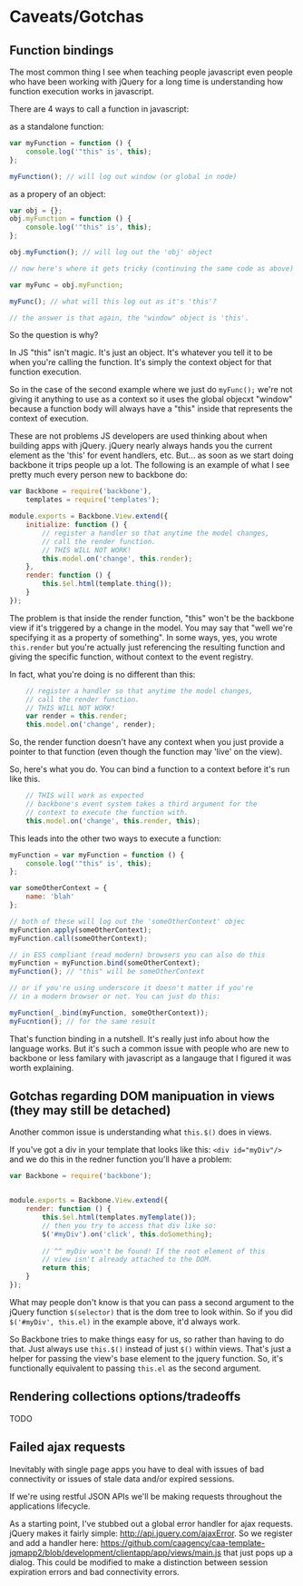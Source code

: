 # Caveats/Gotchas


## Function bindings

The most common thing I see when teaching people javascript even people who have been working with jQuery for a long time is understanding how function execution works in javascript. 

There are 4 ways to call a function in javascript:

as a standalone function:

```js
var myFunction = function () {
    console.log('"this" is', this);  
};

myFunction(); // will log out window (or global in node)

```

as a propery of an object:

```js
var obj = {};
obj.myFunction = function () {
    console.log('"this" is', this);  
};

obj.myFunction(); // will log out the 'obj' object

// now here's where it gets tricky (continuing the same code as above)

var myFunc = obj.myFunction;

myFunc(); // what will this log out as it's 'this'?

// the answer is that again, the "window" object is 'this'.
```

So the question is why?

In JS "this" isn't magic. It's just an object. It's whatever you tell it to be when you're calling the function. It's simply the context object for that function execution.

So in the case of the second example where we just do `myFunc();` we're not giving it anything to use as a context so it uses the global objecxt "window" because a function body will always have a "this" inside that represents the context of execution.

These are not problems JS developers are used thinking about when building apps with jQuery. jQuery nearly always hands you the current element as the 'this' for event handlers, etc. But... as soon as we start doing backbone it trips people up a lot. The following is an example of what I see pretty much every person new to backbone do:

```js
var Backbone = require('backbone'),
    templates = require('templates');

module.exports = Backbone.View.extend({
    initialize: function () {
        // register a handler so that anytime the model changes, 
        // call the render function.
        // THIS WILL NOT WORK!
        this.model.on('change', this.render);
    }, 
    render: function () {
        this.$el.html(template.thing());
    }
});
```

The problem is that inside the render function, "this" won't be the backbone view if it's triggered by a change in the model. You may say that "well we're specifying it as a property of something". In some ways, yes, you wrote `this.render` but you're actually just referencing the resulting function and giving the specific function, without context to the event registry.

In fact, what you're doing is no different than this:

```js
    // register a handler so that anytime the model changes, 
    // call the render function.
    // THIS WILL NOT WORK!
    var render = this.render;
    this.model.on('change', render);
```

So, the render function doesn't have any context when you just provide a pointer to that function (even though the function may 'live' on the view). 

So, here's what you do. You can bind a function to a context before it's run like this. 

```js
    // THIS will work as expected
    // backbone's event system takes a third argument for the
    // context to execute the function with.
    this.model.on('change', this.render, this);
```

This leads into the other two ways to execute a function:

```js
myFunction = var myFunction = function () {
    console.log('"this" is', this);  
};

var someOtherContext = {
    name: 'blah'
};

// both of these will log out the 'someOtherContext' objec
myFunction.apply(someOtherContext); 
myFunction.call(someOtherContext);

// in ES5 compliant (read modern) browsers you can also do this
myFunction = myFunction.bind(someOtherContext);
myFunction(); // "this" will be someOtherContext

// or if you're using underscore it doesn't matter if you're
// in a modern browser or not. You can just do this:

myFunction(_.bind(myFunction, someOtherContext));
myFucntion(); // for the same result
```

That's function binding in a nutshell. It's really just info about how the language works. But it's such a common issue with people who are new to backbone or less familary with javascript as a langauge that I figured it was worth explaining.


## Gotchas regarding DOM manipuation in views (they may still be detached)

Another common issue is understanding what `this.$()` does in views. 

If you've got a div in your template that looks like this: `<div id="myDiv"/>` and we do this in the redner function you'll have a problem:

```js
var Backbone = require('backbone');


module.exports = Backbone.View.extend({
    render: function () {
        this.$el.html(templates.myTemplate());
        // then you try to access that div like so:
        $('#myDiv').on('click', this.doSomething);
        
        // ^^ myDiv won't be found! If the root element of this
        // view isn't already attached to the DOM.
        return this;
    }
});
```

What may people don't know is that you can pass a second argument to the jQuery function `$(selector)` that is the dom tree to look within. So if you did `$('#myDiv', this.el)` in the example above, it'd always work. 

So Backbone tries to make things easy for us, so rather than having to do that. Just always use `this.$()` instead of just `$()` within views. That's just a helper for passing the view's base element to the jquery function. So, it's functionally equivalent to passing `this.el` as the second argument. 


## Rendering collections options/tradeoffs

TODO


## Failed ajax requests

Inevitably with single page apps you have to deal with issues of bad connectivity or issues of stale data and/or expired sessions.

If we're using restful JSON APIs we'll be making requests throughout the applications lifecycle.

As a starting point, I've stubbed out a global error handler for ajax requests. jQuery makes it fairly simple: http://api.jquery.com/ajaxError. So we register and add a handler here: https://github.com/caagency/caa-template-jqmapp2/blob/development/clientapp/app/views/main.js that just pops up a dialog. This could be modified to make a distinction between session expiration errors and bad connectivity errors. 
